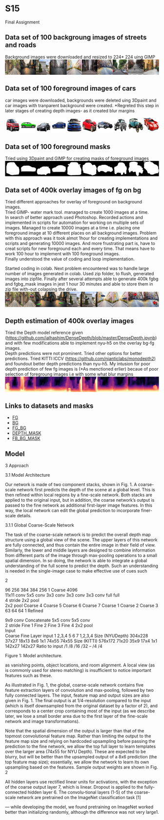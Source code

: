 # S15
Final Assignment
## Data set of 100 backgroung images of streets and roads      
Background images were downloaded and resized to 224* 224 uing GIMP
![Image](https://github.com/mounikaduddukuri/S15A/blob/master/9.png)


## Data set of 100 foreground images of cars   
   
car images were downloaded, backgrounds were deleted uing 3Dpaint and car images with tranparent background were created.
 *Regreted this step in later stages of creating depth images- as it created blur margins
 
 ![Image](https://github.com/mounikaduddukuri/S15A/blob/master/97.png)




## Data set of 100 foreground masks
Tried using 3Dpaint and GIMP for creating masks of foreground images
![Image](https://github.com/mounikaduddukuri/S15A/blob/master/masks.png)





## Data set of 400k overlay images of fg on bg  
Tried different approaches for overlay of foreground on background images.  
Tried GIMP- water mark tool. managed to create 1000 images at a time.  
In search of better approach used Photoshop. Recorded actions and implemented in scripts for automation for working on multiple sets of images. Managed to create 10000 images at a time i.e. placing one foreground image at 10 different places on all background images. Problem with this approach was it took almot 1hour for creating implementations and scripts and generating 10000 images. And more frustrating part is, have to creat scripts for new foreground each and every time. That means have to work 100 hour to implement with 100 foreground images.  
Finally understood the value of coding and loop implementation. 

Started coding in colab. 
Next problem encountered was to handle large number of images generated in colab.
Used zip folder, to flush, generated images into zipfile.
Finally after several attempts able to generate 400k fgbg and fgbg_mask images in jest 1 hour 30 minutes and able to store them in zip file with-out colapsing the drive.
![Image](https://github.com/mounikaduddukuri/S15A/blob/master/fgbg.png)


## Depth estimation of 400k overlay images   
Tried the Depth model reference given (https://github.com/ialhashim/DenseDepth/blob/master/DenseDepth.ipynb) and with few modifications able to implement nyu-h5 on the overlay bg-fg images.  
Depth predictions were not prominent. Tried other options for better predictions.
Tried KITTI ICCV (https://github.com/nianticlabs/monodepth2) and foundout better depth predictions than nyu-h5. My intusion for poor depth prediction of few fg images is (*As menctioned erlier) becaue of poor selection of foregroung images i.e with some what blur margins
![Image](https://github.com/mounikaduddukuri/S15A/blob/master/depth.png)

## Links to datasets and masks
- [FG](https://drive.google.com/drive/folders/1RNx8BeqfDozTj3x-u4hcmBTgYNnQ3j3u?usp=sharing)
- [BG](https://drive.google.com/drive/folders/1LcmPUh3VkEmv_9ewti4CHgpu8HlJIVnJ?usp=sharing)
- [FG_BG](https://drive.google.com/file/d/1S6Wwd_9-JD6vlIFZSO5wPDPNUcl2N_qZ/view?usp=sharing)
- [DEPTH_MASK](https://drive.google.com/file/d/1XyfWCBXgQlXQlYDiT9JcQJggf5Y3jcBv/view?usp=sharing)
- [FB_BG_MASK](https://drive.google.com/file/d/1ln63ZcMPfoKHou6K1OFAJ3xmdy_CnIPt/view?usp=sharing)


## Model 
3	Approach

3.1	Model Architecture

Our network is made of two component stacks, shown in Fig. 1. A coarse-scale network first predicts the depth of the scene at a global level. This is then refined within local regions by a fine-scale network. Both stacks are applied to the original input, but in addition, the coarse network’s output is passed to the fine network as additional first-layer image features. In this way, the local network can edit the global prediction to incorporate finer-scale details.

3.1.1	Global Coarse-Scale Network

The task of the coarse-scale network is to predict the overall depth map structure using a global view of the scene. The upper layers of this network are fully connected, and thus contain the entire image in their field of view. Similarly, the lower and middle layers are designed to combine information from different parts of the image through max-pooling operations to a small spatial dimension. In so doing, the network is able to integrate a global understanding of the full scene to predict the depth. Such an understanding is needed in the single-image case to make effective use of cues such
 

2
 

96		256		384		384		256	1	Coarse
									4096	
11x11 conv	5x5 conv	3x3 conv	3x3 conv	3x3 conv	full	full	
4 stride	2x2 pool									
2x2 pool						Coarse 4	Coarse 5	Coarse 6	Coarse 7
Coarse 1	Coarse 2	Coarse 3				
		63			64				64	1	Refined
											
9x9 conv				Concatenate		5x5 conv		5x5 conv	
2 stride		Fine 1			Fine 2			Fine 3	Fine 4
2x2 pool										
Input											
				Coarse			Fine
Layer	input	1	2,3,4	5	6	7	1,2,3,4
Size (NYUDepth)	304x228	37x27	18x13	8x6	1x1	74x55	74x55
Size (KITTI)	576x172	71x20	35x9	17x4	1x1	142x27	142x27
Ratio to input	/1	/8	/16	/32	–	/4	/4

Figure 1: Model architecture.

as vanishing points, object locations, and room alignment. A local view (as is commonly used for stereo matching) is insufficient to notice important features such as these.

As illustrated in Fig. 1, the global, coarse-scale network contains five feature extraction layers of convolution and max-pooling, followed by two fully connected layers. The input, feature map and output sizes are also given in Fig. 1. The final output is at 1/4-resolution compared to the input (which is itself downsampled from the original dataset by a factor of 2), and corresponds to a center crop containing most of the input (as we describe later, we lose a small border area due to the first layer of the fine-scale network and image transformations).

Note that the spatial dimension of the output is larger than that of the topmost convolutional feature map. Rather than limiting the output to the feature map size and relying on hardcoded upsampling before passing the prediction to the fine network, we allow the top full layer to learn templates over the larger area (74x55 for NYU Depth). These are expected to be blurry, but will be better than the upsampled output of a 8x6 prediction (the top feature map size); essentially, we allow the network to learn its own upsampling based on the features. Sample output weights are shown in Fig. 2

All hidden layers use rectified linear units for activations, with the exception of the coarse output layer 7, which is linear. Dropout is applied to the fully-connected hidden layer 6. The convolu-tional layers (1-5) of the coarse-scale network are pretrained on the ImageNet classification task [1]

— while developing the model, we found pretraining on ImageNet worked better than initializing randomly, although the difference was not very large1.

